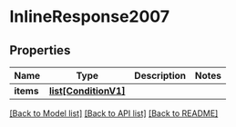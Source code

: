 # InlineResponse2007

## Properties
Name | Type | Description | Notes
------------ | ------------- | ------------- | -------------
**items** | [**list[ConditionV1]**](ConditionV1.md) |  | 

[[Back to Model list]](../README.md#documentation-for-models) [[Back to API list]](../README.md#documentation-for-api-endpoints) [[Back to README]](../README.md)


